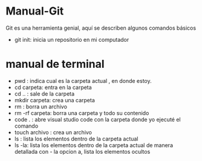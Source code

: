 # Manual-Git
Git es una herramienta genial, aquí se describen algunos comandos básicos

- git init: inicia un repositorio en mi computador




# manual de terminal
- pwd : indica cual es la carpeta actual , en donde estoy.
- cd carpeta: entra en la carpeta
- cd .. : sale de la carpeta
- mkdir carpeta: crea una carpeta
- rm : borra un archivo
- rm -rf carpeta: borra una carpeta y todo su contenido
- code . : abre visual studio code con la carpeta donde yo ejecuté el comando
- touch archivo : crea un archivo
- ls : lista los elementos dentro de la carpeta actual
- ls -la: lista los elementos dentro de la carpeta actual de manera detallada con - la opcion a, lista los elementos ocultos
